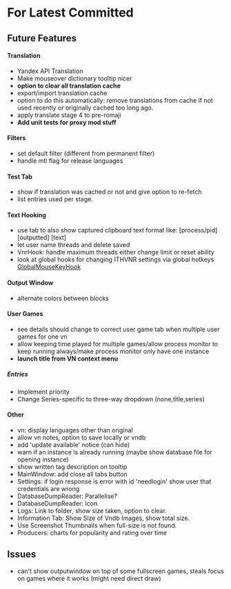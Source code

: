 ﻿# For Latest Committed
## Future Features  
#### Translation
- Yandex API Translation
- Make mouseover dictionary tooltip nicer
- **option to clear all translation cache**
- export/import translation cache
- option to do this automatically: remove translations from cache if not used recently or originally cached too long ago.
- apply translate stage 4 to pre-romaji
- **Add unit tests for proxy mod stuff**
#### Filters
- set default filter (different from permanent filter)
- handle mtl flag for release languages
#### Test Tab
- show if translation was cached or not and give option to re-fetch
- list entries used per stage.
#### Text Hooking
- use tab to also show captured clipboard text format like: \[process/pid] \[outputted] \[text]
- let user name threads and delete saved
- VnrHook: handle maximum threads either change limit or reset ability
- look at global hooks for changing ITHVNR settings via global hotkeys [GlobalMouseKeyHook](https://github.com/gmamaladze/globalmousekeyhook)
#### Output Window
- alternate colors between blocks
#### User Games
- see details should change to correct user game tab when multiple user games for one vn
- allow keeping time played for multiple games/allow process monitor to keep running always/make process monitor only have one instance
- **launch title from VN context menu**
##### Entries
- Implement priority
- Change Series-specific to three-way dropdown (none,title,series)
#### Other
- vn: display languages other than original
- allow vn notes, option to save locally or vndb
- add 'update available' notice (can hide)
- warn if an instance is already running (maybe show database file for opening instance) 
- show written tag description on tooltip
- MainWindow: add close all tabs button
- Settings: if login response is error with id 'needlogin' show user that credentials are wrong
- DatabaseDumpReader: Parallelise?
- DatabaseDumpReader: Icon
- Logs: Link to folder, show size taken, option to clear.
- Information Tab: Show Size of Vndb Images, show total size.
- Use Screenshot Thumbnails when full-size is not found.
- Producers: charts for popularity and rating over time

## Issues  
- can't show outputwindow on top of some fullscreen games, steals focus on games where it works (might need direct draw)
